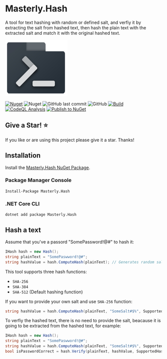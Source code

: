 # Masterly.Hash
A tool for text hashing with random or defined salt, and verfiy it by extracting the salt from hashed text, then hash the plain text with the extracted salt and match it with the original hashed text.

<img src="https://raw.githubusercontent.com/a7mdfre7at/Masterly.Hash/master/repo_image.png" width="200" height="180">

[![Nuget](https://img.shields.io/nuget/v/Masterly.Hash?style=flat-square)](https://www.nuget.org/packages/Masterly.Hash) ![Nuget](https://img.shields.io/nuget/dt/Masterly.Hash?style=flat-square) ![GitHub last commit](https://img.shields.io/github/last-commit/a7mdfre7at/Masterly.Hash?style=flat-square) ![GitHub](https://img.shields.io/github/license/a7mdfre7at/Masterly.Hash?style=flat-square) [![Build](https://github.com/a7mdfre7at/Masterly.Hash/actions/workflows/build.yml/badge.svg?branch=master)](https://github.com/a7mdfre7at/Masterly.Hash/actions/workflows/build.yml) [![CodeQL Analysis](https://github.com/a7mdfre7at/Masterly.Hash/actions/workflows/codeql-analysis.yml/badge.svg?branch=master)](https://github.com/a7mdfre7at/Masterly.Hash/actions/workflows/codeql-analysis.yml) [![Publish to NuGet](https://github.com/a7mdfre7at/Masterly.Hash/actions/workflows/publish.yml/badge.svg?branch=master)](https://github.com/a7mdfre7at/Masterly.Hash/actions/workflows/publish.yml)


## Give a Star! :star:

If you like or are using this project please give it a star. Thanks!

## Installation

Install the [Masterly.Hash NuGet Package](https://www.nuget.org/packages/Masterly.Hash).

### Package Manager Console

```
Install-Package Masterly.Hash
```

### .NET Core CLI

```
dotnet add package Masterly.Hash
```


## Hash a text

Assume that you've a passord "SomePassword!@#" to hash it:

````csharp
IHash hash = new Hash();
string plainText = "SomePaswword!@#";
string hashValue = hash.ComputeHash(plainText); // Generates random salt
````

This tool supports three hash functions:
- ```SHA-256```
- ```SHA-384```
- ```SHA-512``` (Default hashing function)

If you want to provide your own salt and use ```SHA-256``` function:
````csharp
string hashValue = hash.ComputeHash(plainText, "SomeSalt#$%", SupportedHash.SHA256);
````

To verfiy the hashed text, there is no need to provide the salt, beacause it is going to be extracted from the hashed text, for example:
````csharp
IHash hash = new Hash();
string plainText = "SomePaswword!@#";
string hashValue = hash.ComputeHash(plainText, "SomeSalt#$%", SupportedHash.SHA256);
bool isPasswordCorrect = hash.Verify(plainText, hashValue, SupportedHash.SHA256);
````